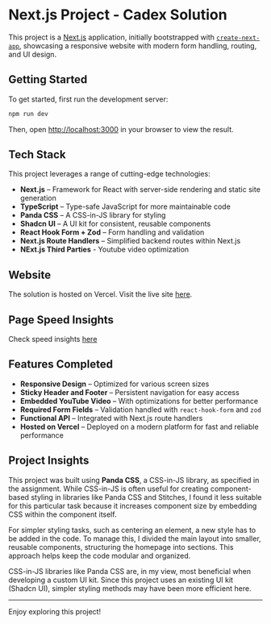 # Next.js Project - Cadex Solution 

This project is a [Next.js](https://nextjs.org) application, initially bootstrapped with [`create-next-app`](https://nextjs.org/docs/app/api-reference/cli/create-next-app), showcasing a responsive website with modern form handling, routing, and UI design.

## Getting Started

To get started, first run the development server:

```bash
npm run dev
```

Then, open [http://localhost:3000](http://localhost:3000) in your browser to view the result.

## Tech Stack

This project leverages a range of cutting-edge technologies:

- **Next.js** – Framework for React with server-side rendering and static site generation
- **TypeScript** – Type-safe JavaScript for more maintainable code
- **Panda CSS** – A CSS-in-JS library for styling
- **Shadcn UI** – A UI kit for consistent, reusable components
- **React Hook Form + Zod** – Form handling and validation
- **Next.js Route Handlers** – Simplified backend routes within Next.js
- **NExt.js Third Parties** - Youtube video optimization

## Website

The solution is hosted on Vercel. Visit the live site [here](https://cadex-solution-uudz.vercel.app/).

## Page Speed Insights

Check speed insights [here](https://pagespeed.web.dev/analysis/https-cadex-solution-uudz-vercel-app/vqsacqjhg3?form_factor=mobile)

## Features Completed

- **Responsive Design** – Optimized for various screen sizes
- **Sticky Header and Footer** – Persistent navigation for easy access
- **Embedded YouTube Video** – With optimizations for better performance
- **Required Form Fields** – Validation handled with `react-hook-form` and `zod`
- **Functional API** – Integrated with Next.js route handlers
- **Hosted on Vercel** – Deployed on a modern platform for fast and reliable performance

## Project Insights

This project was built using **Panda CSS**, a CSS-in-JS library, as specified in the assignment. While CSS-in-JS is often useful for creating component-based styling in libraries like Panda CSS and Stitches, I found it less suitable for this particular task because it increases component size by embedding CSS within the component itself.

For simpler styling tasks, such as centering an element, a new style has to be added in the code. To manage this, I divided the main layout into smaller, reusable components, structuring the homepage into sections. This approach helps keep the code modular and organized.

CSS-in-JS libraries like Panda CSS are, in my view, most beneficial when developing a custom UI kit. Since this project uses an existing UI kit (Shadcn UI), simpler styling methods may have been more efficient here.

---

Enjoy exploring this project!